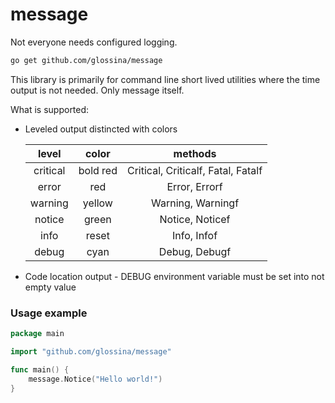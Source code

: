 # message
Not everyone needs configured logging.

```bash
go get github.com/glossina/message
```

This library is primarily for command line short lived utilities where the time output is not needed. Only message itself.

What is supported:

* Leveled output distincted with colors

    | level | color | methods |
    |:-----:|:-----:|:-------:|
    |critical|bold red|Critical, Criticalf, Fatal, Fatalf|
    |error|red|Error, Errorf|
    |warning|yellow|Warning, Warningf|
    |notice|green|Notice, Noticef|
    |info|reset|Info, Infof|
    |debug|cyan|Debug, Debugf|

* Code location output - DEBUG environment variable must be set into not empty value

### Usage example
```go
package main

import "github.com/glossina/message"

func main() {
	message.Notice("Hello world!")
}
```
